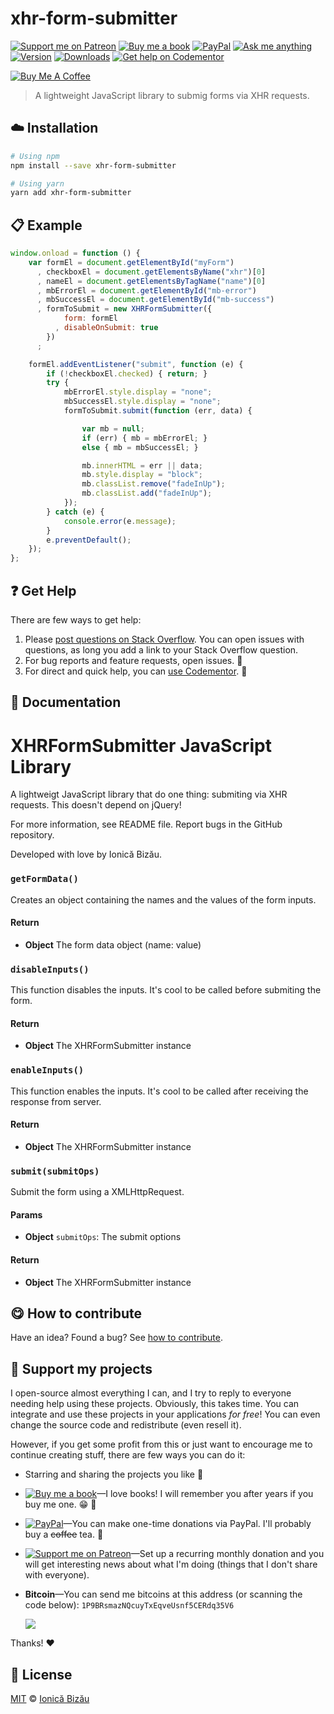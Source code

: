 <!-- Please do not edit this file. Edit the `blah` field in the `package.json` instead. If in doubt, open an issue. -->


















# xhr-form-submitter

 [![Support me on Patreon][badge_patreon]][patreon] [![Buy me a book][badge_amazon]][amazon] [![PayPal][badge_paypal_donate]][paypal-donations] [![Ask me anything](https://img.shields.io/badge/ask%20me-anything-1abc9c.svg)](https://github.com/IonicaBizau/ama) [![Version](https://img.shields.io/npm/v/xhr-form-submitter.svg)](https://www.npmjs.com/package/xhr-form-submitter) [![Downloads](https://img.shields.io/npm/dt/xhr-form-submitter.svg)](https://www.npmjs.com/package/xhr-form-submitter) [![Get help on Codementor](https://cdn.codementor.io/badges/get_help_github.svg)](https://www.codementor.io/@johnnyb?utm_source=github&utm_medium=button&utm_term=johnnyb&utm_campaign=github)

<a href="https://www.buymeacoffee.com/H96WwChMy" target="_blank"><img src="https://www.buymeacoffee.com/assets/img/custom_images/yellow_img.png" alt="Buy Me A Coffee"></a>







> A lightweight JavaScript library to submig forms via XHR requests.

















## :cloud: Installation

```sh
# Using npm
npm install --save xhr-form-submitter

# Using yarn
yarn add xhr-form-submitter
```













## :clipboard: Example



```js
window.onload = function () {
    var formEl = document.getElementById("myForm")
      , checkboxEl = document.getElementsByName("xhr")[0]
      , nameEl = document.getElementsByTagName("name")[0]
      , mbErrorEl = document.getElementById("mb-error")
      , mbSuccessEl = document.getElementById("mb-success")
      , formToSubmit = new XHRFormSubmitter({
            form: formEl
          , disableOnSubmit: true
        })
      ;

    formEl.addEventListener("submit", function (e) {
        if (!checkboxEl.checked) { return; }
        try {
            mbErrorEl.style.display = "none";
            mbSuccessEl.style.display = "none";
            formToSubmit.submit(function (err, data) {

                var mb = null;
                if (err) { mb = mbErrorEl; }
                else { mb = mbSuccessEl; }

                mb.innerHTML = err || data;
                mb.style.display = "block";
                mb.classList.remove("fadeInUp");
                mb.classList.add("fadeInUp");
            });
        } catch (e) {
            console.error(e.message);
        }
        e.preventDefault();
    });
};
```












## :question: Get Help

There are few ways to get help:



 1. Please [post questions on Stack Overflow](https://stackoverflow.com/questions/ask). You can open issues with questions, as long you add a link to your Stack Overflow question.
 2. For bug reports and feature requests, open issues. :bug:
 3. For direct and quick help, you can [use Codementor](https://www.codementor.io/johnnyb). :rocket:







## :memo: Documentation


XHRFormSubmitter JavaScript Library
===================================
A lightweigt JavaScript library that do one thing: submiting via XHR
requests. This doesn't depend on jQuery!

For more information, see README file.
Report bugs in the GitHub repository.

Developed with love by Ionică Bizău.

### `getFormData()`
Creates an object containing the names and the values of the form
inputs.

#### Return
- **Object** The form data object (name: value)

### `disableInputs()`
This function disables the inputs. It's cool to be called before
submiting the form.

#### Return
- **Object** The XHRFormSubmitter instance

### `enableInputs()`
This function enables the inputs. It's cool to be called after
receiving the response from server.

#### Return
- **Object** The XHRFormSubmitter instance

### `submit(submitOps)`
Submit the form using a XMLHttpRequest.

#### Params

- **Object** `submitOps`: The submit options

#### Return
- **Object** The XHRFormSubmitter instance














## :yum: How to contribute
Have an idea? Found a bug? See [how to contribute][contributing].


## :sparkling_heart: Support my projects
I open-source almost everything I can, and I try to reply to everyone needing help using these projects. Obviously,
this takes time. You can integrate and use these projects in your applications *for free*! You can even change the source code and redistribute (even resell it).

However, if you get some profit from this or just want to encourage me to continue creating stuff, there are few ways you can do it:


 - Starring and sharing the projects you like :rocket:
 - [![Buy me a book][badge_amazon]][amazon]—I love books! I will remember you after years if you buy me one. :grin: :book:
 - [![PayPal][badge_paypal]][paypal-donations]—You can make one-time donations via PayPal. I'll probably buy a ~~coffee~~ tea. :tea:
 - [![Support me on Patreon][badge_patreon]][patreon]—Set up a recurring monthly donation and you will get interesting news about what I'm doing (things that I don't share with everyone).
 - **Bitcoin**—You can send me bitcoins at this address (or scanning the code below): `1P9BRsmazNQcuyTxEqveUsnf5CERdq35V6`

    ![](https://i.imgur.com/z6OQI95.png)


Thanks! :heart:
























## :scroll: License

[MIT][license] © [Ionică Bizău][website]






[license]: /LICENSE
[website]: https://ionicabizau.net
[contributing]: /CONTRIBUTING.md
[docs]: /DOCUMENTATION.md
[badge_patreon]: https://ionicabizau.github.io/badges/patreon.svg
[badge_amazon]: https://ionicabizau.github.io/badges/amazon.svg
[badge_paypal]: https://ionicabizau.github.io/badges/paypal.svg
[badge_paypal_donate]: https://ionicabizau.github.io/badges/paypal_donate.svg
[patreon]: https://www.patreon.com/ionicabizau
[amazon]: http://amzn.eu/hRo9sIZ
[paypal-donations]: https://www.paypal.com/cgi-bin/webscr?cmd=_s-xclick&hosted_button_id=RVXDDLKKLQRJW
